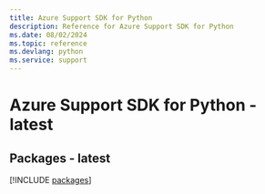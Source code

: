 ```yaml
---
title: Azure Support SDK for Python
description: Reference for Azure Support SDK for Python
ms.date: 08/02/2024
ms.topic: reference
ms.devlang: python
ms.service: support
---
```

# Azure Support SDK for Python - latest
## Packages - latest
[!INCLUDE [packages](support-index.md)]